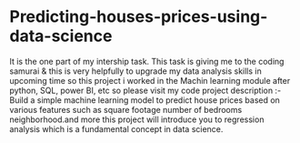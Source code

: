 # Predicting-houses-prices-using-data-science
It is the one part of my intership task. This task is giving me to the coding samurai &amp; this is very helpfully to upgrade my data analysis skills in upcoming time so this project i worked in the Machin learning module after python, SQL, power BI, etc so please visit my code
project description :- Build a simple machine learning model to predict house prices based on various features such as square footage number of bedrooms neighborhood.and more this project will introduce you to regression analysis which is a fundamental concept in data science.
